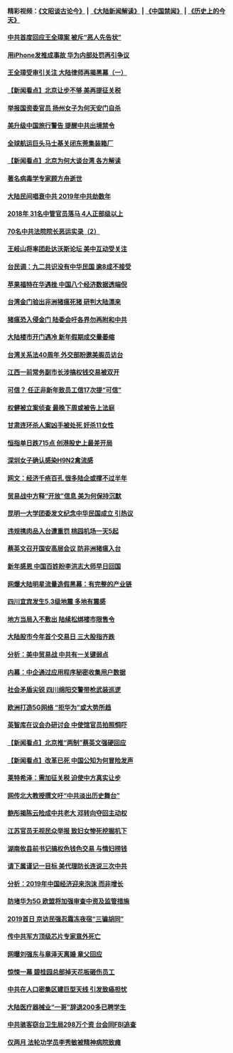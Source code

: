 #### 精彩视频：[《文昭谈古论今》](https://github.com/gfw-breaker/wenzhao/blob/master/README.md?t=01032131) | [《大陆新闻解读》](https://github.com/gfw-breaker/ntdtv-comedy/blob/master/README.md?t=01032131) | [《中国禁闻》](https://github.com/gfw-breaker/ntdtv-news/blob/master/README.md?t=01032131) | [《历史上的今天》](https://github.com/gfw-breaker/today-in-history/blob/master/README.md?t=01032131) 

#### [中共首度回应王全璋案 被斥“恶人先告状”](../pages/nsc413/n10951752.md?t=01032131) 

#### [用iPhone发推成事故 华为内部处罚再引争议](../pages/nsc413/n10951671.md?t=01032131) 

#### [王全璋受审引关注 大陆律师再揭黑幕（一）](../pages/nsc413/n10949931.md?t=01032131) 

#### [【新闻看点】北京让步不够 美再提征关税](../pages/nsc413/n10951578.md?t=01032131) 

#### [举报国资委官员 扬州女子为何天安门自杀](../pages/nsc413/n10951669.md?t=01032131) 

#### [美升级中国旅行警告 提醒中共出境禁令](../pages/nsc413/n10951639.md?t=01032131) 

#### [全球航运巨头马士基关闭东莞集装箱厂](../pages/nsc413/n10951604.md?t=01032131) 

#### [【新闻看点】北京为何大谈台湾 各方解读](../pages/nsc413/n10951577.md?t=01032131) 

#### [著名病毒学专家顾方舟逝世](../pages/nsc413/n10951524.md?t=01032131) 

#### [大陆民间唱衰中共 2019年中共劫数年](../pages/nsc413/n10951272.md?t=01032131) 

#### [2018年 31名中管官员落马 4人正部级以上](../pages/nsc413/n10950041.md?t=01032131) 

#### [70名中共法院院长恶运实录（2）](../pages/nsc413/n10933714.md?t=01032131) 

#### [王岐山将率团赴达沃斯论坛 美中互动受关注](../pages/nsc413/n10951468.md?t=01032131) 

#### [台民调：九二共识没有中华民国 逾8成不接受](../pages/nsc413/n10951098.md?t=01032131) 

#### [苹果福特在华遇挫 中国八个经济数据透端倪](../pages/nsc413/n10951457.md?t=01032131) 

#### [台湾金门验出非洲猪瘟死猪 研判大陆漂来](../pages/nsc413/n10951074.md?t=01032131) 

#### [猪瘟恐入侵金门 陆委会吁各界勿再附和中共](../pages/nsc413/n10951238.md?t=01032131) 


#### [大陆楼市开门遇冷 新年假期成交量萎缩](../pages/nsc413/n10950241.md?t=01032131) 

#### [台湾关系法40周年 外交部盼邀美阁员访台](../pages/nsc413/n10950705.md?t=01032131) 

#### [江西一前常务副市长涉搞权钱交易被双开](../pages/nsc413/n10950547.md?t=01032131) 

#### [可信？ 任正非新年致员工信17次提“可信”](../pages/nsc413/n10950406.md?t=01032131) 

#### [权健被立案侦查 最晚下周或被告上法庭](../pages/nsc413/n10950368.md?t=01032131) 

#### [甘肃连环杀人案凶手被处死 奸杀11女性](../pages/nsc413/n10950269.md?t=01032131) 

#### [恒指单日跌715点 创港股史上最差开局](../pages/nsc413/n10949882.md?t=01032131) 

#### [深圳女子确认感染H9N2禽流感](../pages/nsc413/n10950091.md?t=01032131) 

#### [网文：经济千疮百孔 很多陆企或撑不过半年](../pages/nsc413/n10950075.md?t=01032131) 

#### [贸易战中方释“开放”信息 美为何保持沉默](../pages/nsc413/n10949769.md?t=01032131) 

#### [昆明一大学团委发文纪念中华民国成立 引热议](../pages/nsc413/n10948201.md?t=01032131) 

#### [违规携肉品入台遭重罚 桃园机场一天5起](../pages/nsc413/n10950159.md?t=01032131) 

#### [蔡英文召开国安高层会议 防非洲猪瘟入台](../pages/nsc413/n10950116.md?t=01032131) 

#### [新年感恩 中国百姓盼李洪志大师早日回国](../pages/nsc413/n10948448.md?t=01032131) 

#### [网爆大陆明星流量造假黑幕：有完整的产业链](../pages/nsc413/n10949595.md?t=01032131) 

#### [四川宜宾发生5.3级地震 多地有震感](../pages/nsc413/n10950011.md?t=01032131) 

#### [地方当局入不敷出 陆续松绑楼市限售令](../pages/nsc413/n10950024.md?t=01032131) 

#### [大陆股市今年首个交易日 三大股指齐跌](../pages/nsc413/n10949863.md?t=01032131) 

#### [分析：美中贸易战 中共有一关键弱点](../pages/nsc413/n10949574.md?t=01032131) 

#### [内幕：中企通过应用程序秘密收集用户数据](../pages/nsc413/n10949869.md?t=01032131) 

#### [社会矛盾尖锐 四川绵阳交警带枪武装巡逻](../pages/nsc413/n10949799.md?t=01032131) 

#### [欧洲打造5G网络 “拒华为”或大势所趋](../pages/nsc413/n10944741.md?t=01032131) 

#### [英智库在议会办研讨会 中使馆官员拍照恫吓](../pages/nsc413/n10949621.md?t=01032131) 

#### [【新闻看点】北京推“两制”蔡英文强硬回应](../pages/nsc413/n10949495.md?t=01032131) 

#### [【新闻看点】改革已死 中国公知为何冒险发声](../pages/nsc413/n10949391.md?t=01032131) 

#### [莱特希泽：需加征关税 迫使中方真实让步](../pages/nsc413/n10949586.md?t=01032131) 

#### [网传北大教授撰文吁“中共淡出历史舞台”](../pages/nsc413/n10949598.md?t=01032131) 

#### [鲍彤揭陈云险成中共老大 邓转向夺回主动权](../pages/nsc413/n10949290.md?t=01032131) 

#### [江苏官员无视民众举报 致妇女惨死挖掘机下](../pages/nsc413/n10949383.md?t=01032131) 

#### [湖南攸县前书记搞权色钱色交易 与情妇捞钱](../pages/nsc413/n10949591.md?t=01032131) 

#### [请下属谨记一目标 美代理防长连说三次中共](../pages/nsc413/n10949505.md?t=01032131) 

#### [分析：2019年中国经济迎来泡沫 而非增长](../pages/nsc413/n10949372.md?t=01032131) 

#### [防堵华为5G 欧盟将加强审查中资及监管措施](../pages/nsc413/n10949397.md?t=01032131) 

#### [2019首日 京访民强忍霜冻夜宿“三骗胡同”](../pages/nsc413/n10947751.md?t=01032131) 

#### [传中共军方顶级芯片专家意外死亡](../pages/nsc413/n10948210.md?t=01032131) 

#### [网曝刘强东与章泽天离婚 章父回应](../pages/nsc413/n10949247.md?t=01032131) 

#### [惊悚一幕 碧桂园总部掉天花板砸伤员工](../pages/nsc413/n10949268.md?t=01032131) 


#### [中共在人口密集区建巨型天线 引发致癌担忧](../pages/nsc413/n10949221.md?t=01032131) 

#### [大陆医疗器械业“一哥”辞退200多已聘学生](../pages/nsc413/n10948260.md?t=01032131) 

#### [中共骇客窃台卫生局298万个资 台会同FBI追查](../pages/nsc413/n10948636.md?t=01032131) 

#### [仅两月 法轮功学员李秀敏被精神病院致瘫](../pages/nsc413/n10938633.md?t=01032131) 

